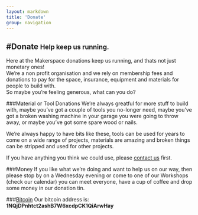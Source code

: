 ```yaml
---
layout: markdown
title: 'Donate'
group: navigation
---
```


#Donate <small>Help keep us running.</small>
---

Here at the Makerspace donations keep us running, and thats not just monetary ones!  
We’re a non profit organisation and we rely on membership fees and donations to pay for the space, insurance, equipment and materials for people to build with.  
So maybe you’re feeling generous, what can you do?

###Material or Tool Donations
We’re always greatful for more stuff to build with, maybe you’ve got a couple of tools you no-longer need, maybe you’ve got a broken washing machine in your garage you were going to throw away, or maybe you’ve got some spare wood or nails.

We’re always happy to have bits like these, tools can be used for years to come on a wide range of projects, materials are amazing and broken things can be stripped and used for other projects.

If you have anything you think we could use, please [contact us](/contact) first.

###Money
If you like what we’re doing and want to help us on our way, then please stop by on a Wednesday evening or come to one of our Workshops (check our calendar) you can meet everyone, have a cup of coffee and drop some money in our donation tin.

###[Bitcoin](bitcoin)
Our bitcoin address is: **1NQjDPnhtct2ashB7W6xcdpCK1QiArwHay**